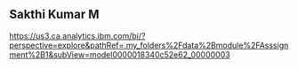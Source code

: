 ## Sakthi Kumar M

https://us3.ca.analytics.ibm.com/bi/?perspective=explore&pathRef=.my_folders%2Fdata%2Bmodule%2FAsssignment%2B1&subView=model0000018340c52e62_00000003
